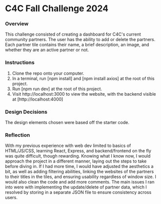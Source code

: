 # C4C Fall Challenge 2024

### Overview
This challenge consisted of creating a dashboard for C4C's current community partners. 
The user has the ability to add or delete the partners. Each partner tile contains their
name, a brief description, an image, and whether they are an active partner or not.

### Instructions
1. Clone the repo onto your computer.
2. In a terminal, run [npm install] and [npm install axios] at the root of this project.
3. Run [npm run dev] at the root of this project.
4. Visit http://localhost:3000 to view the website, with the backend visible at [http://localhost:4000]

### Design Decisions
The design elements chosen were based off the starter code.

### Reflection
With my previous experience with web dev limited to basics of HTML/JS/CSS, learning React,
Express, and backend/frontend on the fly was quite difficult, though rewarding. Knowing what I know now, I would
approach the project in a different manner, laying out the steps to take before diving in. 
If I had more time, I would have adjusted the aesthetics a bit, as well as adding filtering
abilities, linking the websites of the partners to their titles in the tiles, and ensuring
usability regardless of window size. I would also clean the code and add more comments. The main issues I ran into were with implementing the 
update/delete of partner data, which I resolved by storing in a separate JSON file to ensure
consistency across users.

